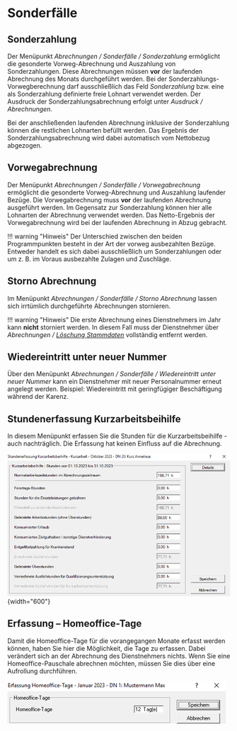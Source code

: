 # Sonderfälle

## Sonderzahlung

Der Menüpunkt *Abrechnungen / Sonderfälle / Sonderzahlung* ermöglicht die gesonderte Vorweg-Abrechnung und Auszahlung von Sonderzahlungen. Diese Abrechnungen müssen **vor** der laufenden Abrechnung des Monats durchgeführt werden. Bei der Sonderzahlungs-Vorwegberechnung darf ausschließlich das Feld *Sonderzahlung* bzw. eine als Sonderzahlung definierte freie Lohnart verwendet werden. Der Ausdruck der Sonderzahlungsabrechnung erfolgt unter *Ausdruck / Abrechnungen.*

Bei der anschließenden laufenden Abrechnung inklusive der Sonderzahlung können die restlichen Lohnarten befüllt werden. Das Ergebnis der Sonderzahlungsabrechnung wird dabei automatisch vom Nettobezug abgezogen.

## Vorwegabrechnung

Der Menüpunkt *Abrechnungen / Sonderfälle / Vorwegabrechnung* ermöglicht die gesonderte Vorweg-Abrechnung und Auszahlung laufender Bezüge. Die Vorwegabrechnung muss **vor** der laufenden Abrechnung ausgeführt werden. Im Gegensatz zur Sonderzahlung können hier alle Lohnarten der Abrechnung verwendet werden. Das Netto-Ergebnis der Vorwegabrechnung wird bei der laufenden Abrechnung in Abzug gebracht.

!!! warning "Hinweis"
    Der Unterschied zwischen den beiden Programmpunkten besteht in der Art der vorweg ausbezahlten Bezüge. Entweder handelt es sich dabei ausschließlich um Sonderzahlungen oder um z. B. im Voraus ausbezahlte Zulagen und Zuschläge.

## Storno Abrechnung

Im Menüpunkt *Abrechnungen / Sonderfälle / Storno Abrechnung* lassen sich irrtümlich durchgeführte Abrechnungen stornieren.

!!! warning "Hinweis"
    Die erste Abrechnung eines Dienstnehmers im Jahr kann **nicht** storniert werden. In diesem Fall muss der Dienstnehmer über *Abrechnungen / [Löschung Stammdaten](../Abrechnungen/Löschung%20Stammdaten.md)* vollständig entfernt werden.

## Wiedereintritt unter neuer Nummer

Über den Menüpunkt  *Abrechnungen / Sonderfälle / Wiedereintritt unter neuer Nummer* kann ein Dienstnehmer mit neuer Personalnummer erneut angelegt werden. Beispiel: Wiedereintritt mit geringfügiger Beschäftigung während der Karenz.

## Stundenerfassung Kurzarbeitsbeihilfe

In diesem Menüpunkt erfassen Sie die Stunden für die Kurzarbeitsbeihilfe - auch nachträglich. Die Erfassung hat keinen Einfluss auf die Abrechnung.

![Image](<img/image41.png>){width="600"}

## Erfassung – Homeoffice-Tage

Damit die Homeoffice-Tage für die vorangegangen Monate erfasst werden können, haben Sie hier die Möglichkeit, die Tage zu erfassen. Dabei verändert sich an der Abrechnung des Dienstnehmers nichts. Wenn Sie eine Homeoffice-Pauschale abrechnen möchten, müssen Sie dies über eine Aufrollung durchführen.

![Image](<img/image42.png>)